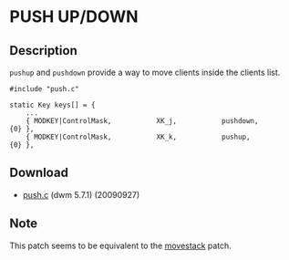 # PUSH UP/DOWN

## Description

`pushup` and `pushdown` provide a way to move clients inside the clients list.

	#include "push.c"
	
	static Key keys[] = {
		...
		{ MODKEY|ControlMask,           XK_j,           pushdown,       {0} },
		{ MODKEY|ControlMask,           XK_k,           pushup,         {0} },

## Download

* [push.c](push.c) (dwm 5.7.1) (20090927)

## Note

This patch seems to be equivalent to the [movestack](movestack) patch.
